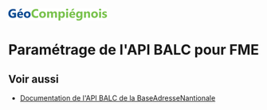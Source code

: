 ![picto](https://github.com/sigagglocompiegne/orga_gest_igeo/blob/master/doc/img/geocompiegnois_2020_reduit_v2.png)

# Paramétrage de l'API BALC pour FME #


## Voir aussi

- [Documentation de l'API BALC de la BaseAdresseNantionale](https://github.com/etalab/ban-api-depot/wiki/Documentation)
